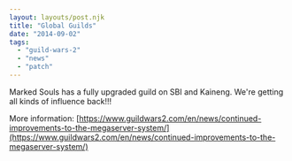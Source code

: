 ```yaml
---
layout: layouts/post.njk
title: "Global Guilds"
date: "2014-09-02"
tags: 
  - "guild-wars-2"
  - "news"
  - "patch"
---
```


Marked Souls has a fully upgraded guild on SBI and Kaineng. We're getting all kinds of influence back!!!

More information: [https://www.guildwars2.com/en/news/continued-improvements-to-the-megaserver-system/](https://www.guildwars2.com/en/news/continued-improvements-to-the-megaserver-system/)
